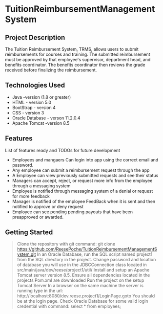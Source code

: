 # TuitionReimbursementManagementSystem

## Project Description

The Tuition Reimbursement System, TRMS, allows users to submit reimbursements for courses and training. The submitted reimbursement must be approved by that employee's supervisor, department head, and benefits coordinator. The benefits coordinator then reviews the grade received before finalizing the reimbursement.

## Technologies Used

* Java            -version (1.8 or greater)
* HTML            - version 5.0
* BootStrap       - version 4
* CSS             - version 3
* Oracle Database - verson 11.2.0.4 
* Apache Tomcat   -version 8.5

## Features

List of features ready and TODOs for future development
* Employees and mangaers Can login into app using the correct email and password.
* Any employee can submit a reimbursement request through the app
* A Employee can view previously submitted requests and see their status
* Managers can accept, reject, or request more info from the employee through a messaging system
* Employee is notified through messaging system of a denial or request for more feedback
* Manager is notified of the employee FeedBack when it is sent and then notified to approve or deny request
* Employee can see pending pending payouts that have been preapproved or awarded. 



## Getting Started
   
> Clone the repository with git command: git clone https://github.com/ReesePoche/TuitionReimbursementManagementSystem.git
> In an Oracle Database, run the SQL script named project1 from the SQL directory in the project.
> Change password and location of database you will use in the JDBCConnection class located in src/main/java/dev/reese/project1/util/
> Install and setup an Apache Tomcat server version 8.5.
> Ensure all dependencies located in the projects Pom.xml are downloaded
> Run the project on the setup Tomcat Server
> In a browser on the same machine the server is running type in the url: http://localhost:8080/dev.reese.project1/LoginPage.goto
> You should be at the login page. 
> Check Oracle Database for some valid login credential with command:  select * from employees;






